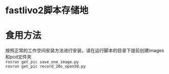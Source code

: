 # fastlivo2脚本存储地
# 食用方法
按照正常的工作空间安装方法进行安装，请在运行脚本的目录下提前创建images和pcd文件夹  
`rosrun get_pic save_one_image.py`  
`rosrun get_pic record_20s_open3d.py`  

